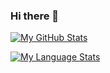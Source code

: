 ### Hi there 👋

[![My GitHub Stats](https://github-readme-stats.vercel.app/api?username=dheerajpv&show_icons=true&count_private=true&theme=synthwave&show_all_commits=true)]()

[![My Language Stats](https://github-readme-stats.vercel.app/api/top-langs/?username=dheerajpv&show_icons=true&count_private=true&theme=synthwave&show_all_commits=true)]()
